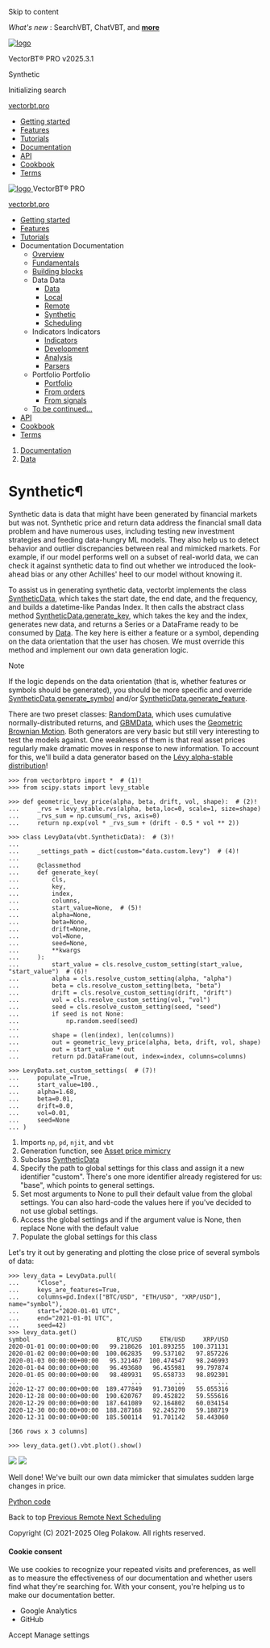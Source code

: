 Skip to content 

_What's new_ : SearchVBT, ChatVBT, and [**more**](https://vectorbt.pro/pvt_7a467f6b/features)

[ ![logo](../../../assets/logo/logo.svg) ](../../.. "VectorBT® PRO")

VectorBT® PRO  v2025.3.1 

Synthetic 

[ ](javascript:void\(0\) "Share")

Initializing search 




[ vectorbt.pro  ](https://github.com/polakowo/vectorbt.pro "Go to repository")

  * [ Getting started ](../../..)
  * [ Features ](../../../features/overview/)
  * [ Tutorials ](../../../tutorials/overview/)
  * [ Documentation ](../../overview/)
  * [ API ](../../../api/)
  * [ Cookbook ](../../../cookbook/overview/)
  * [ Terms ](../../../terms/terms-of-use/)



[ ![logo](../../../assets/logo/logo.svg) ](../../.. "VectorBT® PRO") VectorBT® PRO 

[ vectorbt.pro  ](https://github.com/polakowo/vectorbt.pro "Go to repository")

  * [ Getting started  ](../../..)
  * [ Features  ](../../../features/overview/)
  * [ Tutorials  ](../../../tutorials/overview/)
  * Documentation  Documentation 
    * [ Overview  ](../../overview/)
    * [ Fundamentals  ](../../fundamentals/)
    * [ Building blocks  ](../../building-blocks/)
    * Data  Data 
      * [ Data  ](../)
      * [ Local  ](../local/)
      * [ Remote  ](../remote/)
      * [ Synthetic  ](./)
      * [ Scheduling  ](../scheduling/)
    * Indicators  Indicators 
      * [ Indicators  ](../../indicators/)
      * [ Development  ](../../indicators/development/)
      * [ Analysis  ](../../indicators/analysis/)
      * [ Parsers  ](../../indicators/parsers/)
    * Portfolio  Portfolio 
      * [ Portfolio  ](../../portfolio/)
      * [ From orders  ](../../portfolio/from-orders/)
      * [ From signals  ](../../portfolio/from-signals/)
    * [ To be continued...  ](../../to-be-continued/)
  * [ API  ](../../../api/)
  * [ Cookbook  ](../../../cookbook/overview/)
  * [ Terms  ](../../../terms/terms-of-use/)



  1. [ Documentation  ](../../overview/)
  2. [ Data  ](../)



#  Synthetic¶

Synthetic data is data that might have been generated by financial markets but was not. Synthetic price and return data address the financial small data problem and have numerous uses, including testing new investment strategies and feeding data-hungry ML models. They also help us to detect behavior and outlier discrepancies between real and mimicked markets. For example, if our model performs well on a subset of real-world data, we can check it against synthetic data to find out whether we introduced the look-ahead bias or any other Achilles' heel to our model without knowing it.

To assist us in generating synthetic data, vectorbt implements the class [SyntheticData](https://vectorbt.pro/pvt_7a467f6b/api/data/custom/synthetic/#vectorbtpro.data.custom.synthetic.SyntheticData), which takes the start date, the end date, and the frequency, and builds a datetime-like Pandas Index. It then calls the abstract class method [SyntheticData.generate_key](https://vectorbt.pro/pvt_7a467f6b/api/data/custom/synthetic/#vectorbtpro.data.custom.synthetic.SyntheticData.generate_key), which takes the key and the index, generates new data, and returns a Series or a DataFrame ready to be consumed by [Data](https://vectorbt.pro/pvt_7a467f6b/api/data/custom/#vectorbtpro.data.base.Data). The key here is either a feature or a symbol, depending on the data orientation that the user has chosen. We must override this method and implement our own data generation logic.

Note

If the logic depends on the data orientation (that is, whether features or symbols should be generated), you should be more specific and override [SyntheticData.generate_symbol](https://vectorbt.pro/pvt_7a467f6b/api/data/custom/synthetic/#vectorbtpro.data.custom.synthetic.SyntheticData.generate_symbol) and/or [SyntheticData.generate_feature](https://vectorbt.pro/pvt_7a467f6b/api/data/custom/synthetic/#vectorbtpro.data.custom.synthetic.SyntheticData.generate_feature).

There are two preset classes: [RandomData](https://vectorbt.pro/pvt_7a467f6b/api/data/custom/random/#vectorbtpro.data.custom.random.RandomData), which uses cumulative normally-distributed returns, and [GBMData](https://vectorbt.pro/pvt_7a467f6b/api/data/custom/gbm/#vectorbtpro.data.custom.gbm.GBMData), which uses the [Geometric Brownian Motion](https://en.wikipedia.org/wiki/Geometric_Brownian_motion). Both generators are very basic but still very interesting to test the models against. One weakness of them is that real asset prices regularly make dramatic moves in response to new information. To account for this, we'll build a data generator based on the [Lévy alpha-stable distribution](https://en.wikipedia.org/wiki/Stable_distribution)!
    
    
    >>> from vectorbtpro import *  # (1)!
    >>> from scipy.stats import levy_stable
    
    >>> def geometric_levy_price(alpha, beta, drift, vol, shape):  # (2)!
    ...     _rvs = levy_stable.rvs(alpha, beta,loc=0, scale=1, size=shape)
    ...     _rvs_sum = np.cumsum(_rvs, axis=0)
    ...     return np.exp(vol * _rvs_sum + (drift - 0.5 * vol ** 2))
    
    >>> class LevyData(vbt.SyntheticData):  # (3)!
    ...
    ...     _settings_path = dict(custom="data.custom.levy")  # (4)!
    ...
    ...     @classmethod
    ...     def generate_key(
    ...         cls, 
    ...         key, 
    ...         index, 
    ...         columns, 
    ...         start_value=None,  # (5)!
    ...         alpha=None, 
    ...         beta=None, 
    ...         drift=None, 
    ...         vol=None, 
    ...         seed=None,
    ...         **kwargs
    ...     ):
    ...         start_value = cls.resolve_custom_setting(start_value, "start_value")  # (6)!
    ...         alpha = cls.resolve_custom_setting(alpha, "alpha")
    ...         beta = cls.resolve_custom_setting(beta, "beta")
    ...         drift = cls.resolve_custom_setting(drift, "drift")
    ...         vol = cls.resolve_custom_setting(vol, "vol")
    ...         seed = cls.resolve_custom_setting(seed, "seed")
    ...         if seed is not None:
    ...             np.random.seed(seed)
    ...
    ...         shape = (len(index), len(columns))
    ...         out = geometric_levy_price(alpha, beta, drift, vol, shape)
    ...         out = start_value * out
    ...         return pd.DataFrame(out, index=index, columns=columns)
    
    >>> LevyData.set_custom_settings(  # (7)!
    ...     populate_=True,
    ...     start_value=100., 
    ...     alpha=1.68, 
    ...     beta=0.01, 
    ...     drift=0.0, 
    ...     vol=0.01, 
    ...     seed=None
    ... )
    

  1. Imports `np`, `pd`, `njit`, and `vbt`
  2. Generation function, see [Asset price mimicry](https://medium.com/codex/generating-synthetic-price-data-2dd1e82fe5cf)
  3. Subclass [SyntheticData](https://vectorbt.pro/pvt_7a467f6b/api/data/custom/synthetic/#vectorbtpro.data.custom.synthetic.SyntheticData)
  4. Specify the path to global settings for this class and assign it a new identifier "custom". There's one more identifier already registered for us: "base", which points to general settings.
  5. Set most arguments to None to pull their default value from the global settings. You can also hard-code the values here if you've decided to not use global settings.
  6. Access the global settings and if the argument value is None, then replace None with the default value
  7. Populate the global settings for this class



Let's try it out by generating and plotting the close price of several symbols of data:
    
    
    >>> levy_data = LevyData.pull(
    ...     "Close",
    ...     keys_are_features=True,
    ...     columns=pd.Index(["BTC/USD", "ETH/USD", "XRP/USD"], name="symbol"),
    ...     start="2020-01-01 UTC",
    ...     end="2021-01-01 UTC",
    ...     seed=42)
    >>> levy_data.get()
    symbol                        BTC/USD     ETH/USD     XRP/USD
    2020-01-01 00:00:00+00:00   99.218626  101.893255  100.371131
    2020-01-02 00:00:00+00:00  100.062835   99.537102   97.857226
    2020-01-03 00:00:00+00:00   95.321467  100.474547   98.246993
    2020-01-04 00:00:00+00:00   96.493680   96.455981   99.797874
    2020-01-05 00:00:00+00:00   98.489931   95.658733   98.892301
    ...                               ...         ...         ...
    2020-12-27 00:00:00+00:00  189.477849   91.730109   55.055316
    2020-12-28 00:00:00+00:00  190.620767   89.452822   59.555616
    2020-12-29 00:00:00+00:00  187.641089   92.164802   60.034154
    2020-12-30 00:00:00+00:00  188.287168   92.245270   59.188719
    2020-12-31 00:00:00+00:00  185.500114   91.701142   58.443060
    
    [366 rows x 3 columns]
    
    >>> levy_data.get().vbt.plot().show()
    

![](https://vectorbt.pro/pvt_7a467f6b/assets/images/documentation/data/synthetic_levy.light.svg#only-light) ![](https://vectorbt.pro/pvt_7a467f6b/assets/images/documentation/data/synthetic_levy.dark.svg#only-dark)

Well done! We've built our own data mimicker that simulates sudden large changes in price.

[ Python code](https://vectorbt.pro/pvt_7a467f6b/assets/jupytext/documentation/data/synthetic.py.txt)

Back to top  [ Previous  Remote  ](../remote/) [ Next  Scheduling  ](../scheduling/)

Copyright (C) 2021-2025 Oleg Polakow. All rights reserved. 

[ ](https://www.linkedin.com/in/polakowo "www.linkedin.com") [ ](https://github.com/polakowo "github.com")

#### Cookie consent

We use cookies to recognize your repeated visits and preferences, as well as to measure the effectiveness of our documentation and whether users find what they're searching for. With your consent, you're helping us to make our documentation better.

  * Google Analytics 
  * GitHub 



Accept Manage settings
